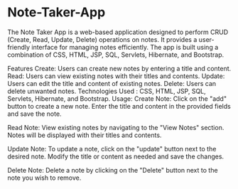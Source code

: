 # Note-Taker-App
The Note Taker App is a web-based application designed to perform CRUD (Create, Read, Update, Delete) operations on notes. It provides a user-friendly interface for managing notes efficiently. The app is built using a combination of CSS, HTML, JSP, SQL, Servlets, Hibernate, and Bootstrap.

Features
Create: Users can create new notes by entering a title and content.
Read: Users can view existing notes with their titles and contents.
Update: Users can edit the title and content of existing notes.
Delete: Users can delete unwanted notes.
Technologies Used : CSS, HTML, JSP, SQL, Servlets, Hibernate, and Bootstrap.
Usage:
Create Note: Click on the "add" button to create a new note. Enter the title and content in the provided fields and save the note.

Read Note: View existing notes by navigating to the "View Notes" section. Notes will be displayed with their titles and contents.

Update Note: To update a note, click on the "update" button next to the desired note. Modify the title or content as needed and save the changes.

Delete Note: Delete a note by clicking on the "Delete" button next to the note you wish to remove.

